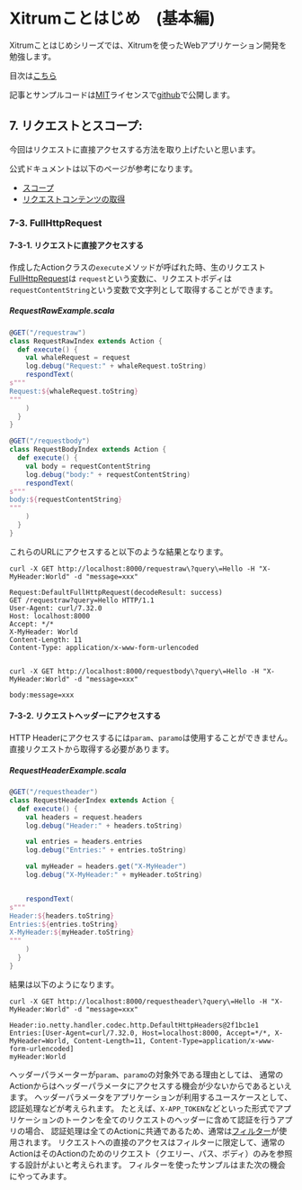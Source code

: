 # Xitrumことはじめ　(基本編)

Xitrumことはじめシリーズでは、Xitrumを使ったWebアプリケーション開発を勉強します。

目次は[こちら](http://george-osd-blog.heroku.com/40)

記事とサンプルコードは[MIT](http://opensource.org/licenses/mit-license.php)ライセンスで[github](https://github.com/georgeOsdDev/xitrum-kotohajime)で公開します。

## 7. リクエストとスコープ:

今回はリクエストに直接アクセスする方法を取り上げたいと思います。

公式ドキュメントは以下のページが参考になります。
 * [スコープ](http://xitrum-framework.github.io/guide/3.18/ja/scopes.html)
 * [リクエストコンテンツの取得](http://xitrum-framework.github.io/guide/3.18/ja/restful.html#id6)

### 7-3. FullHttpRequest

#### 7-3-1. リクエストに直接アクセスする

作成したActionクラスの``execute``メソッドが呼ばれた時、生のリクエスト[FullHttpRequest](http://netty.io/4.0/api/io/netty/handler/codec/http/FullHttpRequest.html)は
``request``という変数に、リクエストボディは``requestContentString``という変数で文字列として取得することができます。

##### RequestRawExample.scala

```scala
@GET("/requestraw")
class RequestRawIndex extends Action {
  def execute() {
    val whaleRequest = request
    log.debug("Request:" + whaleRequest.toString)
    respondText(
s"""
Request:${whaleRequest.toString}
"""
    )
  }
}

@GET("/requestbody")
class RequestBodyIndex extends Action {
  def execute() {
    val body = requestContentString
    log.debug("body:" + requestContentString)
    respondText(
s"""
body:${requestContentString}
"""
    )
  }
}
```

これらのURLにアクセスすると以下のような結果となります。

```
curl -X GET http://localhost:8000/requestraw\?query\=Hello -H "X-MyHeader:World" -d "message=xxx"

Request:DefaultFullHttpRequest(decodeResult: success)
GET /requestraw?query=Hello HTTP/1.1
User-Agent: curl/7.32.0
Host: localhost:8000
Accept: */*
X-MyHeader: World
Content-Length: 11
Content-Type: application/x-www-form-urlencoded


curl -X GET http://localhost:8000/requestbody\?query\=Hello -H "X-MyHeader:World" -d "message=xxx"

body:message=xxx
```

#### 7-3-2. リクエストヘッダーにアクセスする

HTTP Headerにアクセスするには``param``、``paramo``は使用することができません。
直接リクエストから取得する必要があります。

##### RequestHeaderExample.scala

```scala
@GET("/requestheader")
class RequestHeaderIndex extends Action {
  def execute() {
    val headers = request.headers
    log.debug("Header:" + headers.toString)

    val entries = headers.entries
    log.debug("Entries:" + entries.toString)

    val myHeader = headers.get("X-MyHeader")
    log.debug("X-MyHeader:" + myHeader.toString)


    respondText(
s"""
Header:${headers.toString}
Entries:${entries.toString}
X-MyHeader:${myHeader.toString}
"""
    )
  }
}
```

結果は以下のようになります。

```
curl -X GET http://localhost:8000/requestheader\?query\=Hello -H "X-MyHeader:World" -d "message=xxx"

Header:io.netty.handler.codec.http.DefaultHttpHeaders@2f1bc1e1
Entries:[User-Agent=curl/7.32.0, Host=localhost:8000, Accept=*/*, X-MyHeader=World, Content-Length=11, Content-Type=application/x-www-form-urlencoded]
myHeader:World
```

ヘッダーパラメーターが``param``、``paramo``の対象外である理由としては、
通常のActionからはヘッダーパラメータにアクセスする機会が少ないからであるといえます。
ヘッダーパラメータをアプリケーションが利用するユースケースとして、認証処理などが考えられます。
たとえば、```X-APP_TOKEN```などといった形式でアプリケーションのトークンを全てのリクエストのヘッダーに含めて認証を行うアプリの場合、
認証処理は全てのActionに共通であるため、通常は[フィルター](http://xitrum-framework.github.io/guide/3.18/ja/filter.html)が使用されます。
リクエストへの直接のアクセスはフィルターに限定して、通常のActionはそのActionのためのリクエスト（クエリー、パス、ボディ）のみを参照する設計がよいと考えられます。
フィルターを使ったサンプルはまた次の機会にやってみます。
